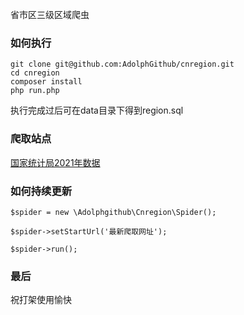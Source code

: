 省市区三级区域爬虫
### 如何执行
```
git clone git@github.com:AdolphGithub/cnregion.git
cd cnregion
composer install 
php run.php
```
执行完成过后可在data目录下得到region.sql
### 爬取站点
[国家统计局2021年数据](http://www.stats.gov.cn/tjsj/tjbz/tjyqhdmhcxhfdm/2021/)
### 如何持续更新
```
$spider = new \Adolphgithub\Cnregion\Spider();

$spider->setStartUrl('最新爬取网址');

$spider->run();
```
### 最后
祝打架使用愉快
